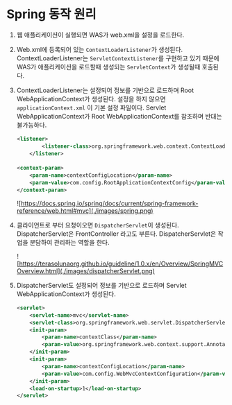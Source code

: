 # Spring 동작 원리

1. 웹 애플리케이션이 실행되면 WAS가 web.xml을 설정을 로드한다.

2. Web.xml에 등록되어 있는 `ContextLoaderListener`가 생성된다. ContextLoaderListener는 `ServletContextListener`를 구현하고 있기 때문에 WAS가 애플리케이션을 로드할때 생성되는 `ServletContext`가 생성될때 호출된다.

3. ContextLoaderListener는 설정되어 정보를 기반으로 로드하며 Root WebApplicationContext가 생성된다. 설정을 하지 않으면 `applicationContext.xml` 이 기본 설정 파일이다. Servlet WebApplicationContext가 Root WebApplicationContext를 참조하며 반대는 불가능하다.

   ```xml
   <listener>
           <listener-class>org.springframework.web.context.ContextLoaderListener</listener-class>
       </listener>
   
   <context-param>
       <param-name>contextConfigLocation</param-name>
       <param-value>com.config.RootApplicationContextConfig</param-value>
   </context-param>
   ```

   ![https://docs.spring.io/spring/docs/current/spring-framework-reference/web.html#mvc](./images/spring.png)

4. 클라이언트로 부터 요청이오면 `DispatcherServlet`이 생성된다. DispatcherServlet은 FrontController 라고도 부른다.  DispatcherServlet은 작업을 분담하여 관리하는 역할을 한다.

   ![https://terasolunaorg.github.io/guideline/1.0.x/en/Overview/SpringMVCOverview.html](./images/dispatcherServlet.png)

5. DispatcherServlet도 설정되어 정보를 기반으로 로드하며 Servlet WebApplicationContext가 생성된다.

   ```xml
   <servlet>
       <servlet-name>mvc</servlet-name>
       <servlet-class>org.springframework.web.servlet.DispatcherServlet</servlet-class>
       <init-param>
           <param-name>contextClass</param-name>
           <param-value>org.springframework.web.context.support.AnnotationConfigWebApplicationContext</param-value>
       </init-param>
       <init-param>
           <param-name>contextConfigLocation</param-name>
           <param-value>com.config.WebMvcContextConfiguration</param-value>
       </init-param>
       <load-on-startup>1</load-on-startup>
   </servlet>
   ```